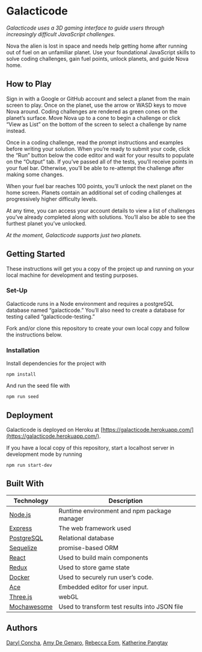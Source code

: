 # Galacticode
_Galacticode uses a 3D gaming interface to guide users through increasingly difficult JavaScript challenges._

Nova the alien is lost in space and needs help getting home after running out of fuel on an unfamiliar planet. Use your foundational JavaScript skills to solve coding challenges, gain fuel points, unlock planets, and guide Nova home.

## How to Play
Sign in with a Google or GitHub account and select a planet from the main screen to play. Once on the planet, use the arrow or WASD keys to move Nova around. Coding challenges are rendered as green cones on the planet’s surface. Move Nova up to a cone to begin a challenge or click “View as List” on the bottom of the screen to select a challenge by name instead. 

Once in a coding challenge, read the prompt instructions and examples before writing your solution. When you’re ready to submit your code, click the “Run” button below the code editor and wait for your results to populate on the “Output” tab. If you’ve passed all of the tests, you’ll receive points in your fuel bar. Otherwise, you’ll be able to re-attempt the challenge after making some changes. 

When your fuel bar reaches 100 points, you’ll unlock the next planet on the home screen. Planets contain an additional set of coding challenges at progressively higher difficulty levels. 

At any time, you can access your account details to view a list of challenges you’ve already completed along with solutions. You’ll also be able to see the furthest planet you’ve unlocked.

_At the moment, Galacticode supports just two planets._

## Getting Started

These instructions will get you a copy of the project up and running on your local machine for development and testing purposes. 

### Set-Up

Galacticode runs in a Node environment and requires a postgreSQL database named “galacticode.” You’ll also need to create a database for testing called “galacticode-testing.”

Fork and/or clone this repository to create your own local copy and follow the instructions below.

### Installation

Install dependencies for the project with

```
npm install
```

And run the seed file with

```
npm run seed
```

## Deployment
Galacticode is deployed on Heroku at [https://galacticode.herokuapp.com/](https://galacticode.herokuapp.com/). 

If you have a local copy of this repository, start a localhost server in development mode by running

```
npm run start-dev
```

## Built With

Technology | Description
------------ | -------------
[Node.js](https://www.npmjs.com/) | Runtime environment and npm package manager
[Express](https://expressjs.com/) | The web framework used
[PostgreSQL](https://postgresapp.com/) | Relational database
[Sequelize](http://docs.sequelizejs.com/) | promise-based ORM 
[React](https://reactjs.org/) | Used to build main components
[Redux](https://redux.js.org/) | Used to store game state
[Docker](https://www.docker.com/) | Used to securely run user’s code. 
[Ace](https://ace.c9.io/) | Embedded editor for user input.
[Three.js](https://threejs.org/) | webGL
[Mochawesome](https://www.npmjs.com/package/mochawesome) | Used to transform test results into JSON file

## Authors

[Daryl Concha](https://github.com/DC-1680), [Amy De Genaro](https://github.com/amydegenaro), [Rebecca Eom](https://github.com/mye391), [Katherine Pangtay](https://github.com/kpangtay)

